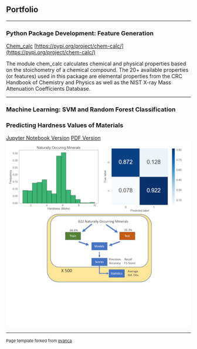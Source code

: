 ## Portfolio

---

### Python Package Development: Feature Generation
[Chem_calc](https://github.com/garne041/chem_calc)
[https://pypi.org/project/chem-calc/](https://pypi.org/project/chem-calc/)

The module chem_calc calculates chemical and physical properties based on the stoichometry of a chemical compound.
The 20+ available properties (or features) used in this package are elemental properties from the CRC Handbook of Chemistry and Physics as well as the NIST X-ray Mass Attenuation Coefficients Database.

---

### Machine Learning: SVM and Random Forest Classification
### Predicting Hardness Values of Materials
[Jupyter Notebook Version](https://github.com/garne041/garne041.github.io/blob/master/Project1.ipynb)
[PDF Version](https://github.com/garne041/garne041.github.io/blob/master/Project1.pdf)
<img src="images/Project1_Thumbnail2.png?raw=true"/>



<!---
[Project 2 Title](/pdf/sample_presentation.pdf)
<img src="images/dummy_thumbnail.jpg?raw=true"/>

---
[Project 3 Title](http://example.com/)
<img src="images/dummy_thumbnail.jpg?raw=true"/>

---

### Category Name 2

- [Project 1 Title](http://example.com/)
- [Project 2 Title](http://example.com/)
- [Project 3 Title](http://example.com/)
- [Project 4 Title](http://example.com/)
- [Project 5 Title](http://example.com/)

---
--->




---
<p style="font-size:11px">Page template forked from <a href="https://github.com/evanca/quick-portfolio">evanca</a></p>
<!-- Remove above link if you don't want to attibute -->
